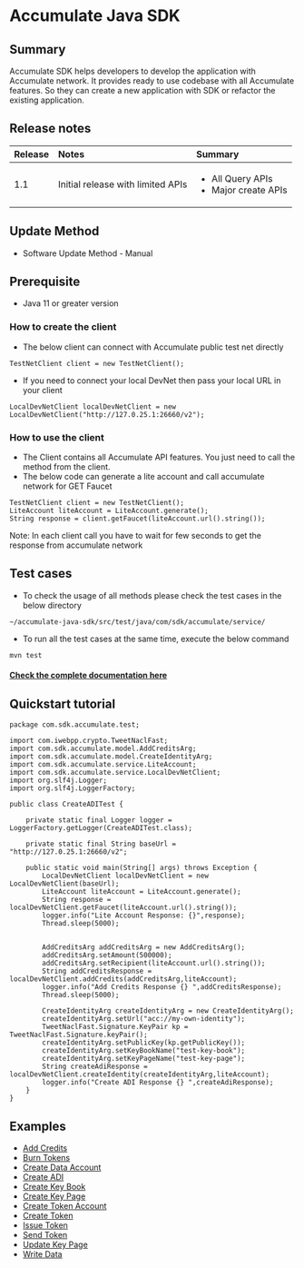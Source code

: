 # Accumulate Java SDK

## Summary
Accumulate SDK helps developers to develop the application with Accumulate network. It provides ready to use codebase with all Accumulate features. So they can create a new application with SDK or refactor the existing application.

## Release notes

| Release | Notes                             | Summary                                                    |
|---------|:----------------------------------|:-----------------------------------------------------------|
| 1.1     | Initial release with limited APIs | <ul><li>All Query APIs</li><li>Major create APIs</li></ul> |

## Update Method
- Software Update Method - Manual

## Prerequisite
- Java 11 or greater version

### How to create the client
- The below client can connect with Accumulate public test net directly

``` 
TestNetClient client = new TestNetClient();
```
- If you need to connect your local DevNet then pass your local URL in your client

```
LocalDevNetClient localDevNetClient = new LocalDevNetClient("http://127.0.25.1:26660/v2");
```

### How to use the client
- The Client contains all Accumulate API features. You just need to call the method from the client.
- The below code can generate a lite account and call accumulate network for GET Faucet
```
TestNetClient client = new TestNetClient();
LiteAccount liteAccount = LiteAccount.generate();
String response = client.getFaucet(liteAccount.url().string());
```
Note: In each client call you have to wait for few seconds to get the response from accumulate network

## Test cases
- To check the usage of all methods please check the test cases in the below directory
```
~/accumulate-java-sdk/src/test/java/com/sdk/accumulate/service/
```
- To run all the test cases at the same time, execute the below command 
```
mvn test
```
#### [Check the complete documentation here](https://arsrtech.github.io/accumulate-java-sdk/doc/com/sdk/accumulate/service/Client.html)
## Quickstart tutorial

```
package com.sdk.accumulate.test;

import com.iwebpp.crypto.TweetNaclFast;
import com.sdk.accumulate.model.AddCreditsArg;
import com.sdk.accumulate.model.CreateIdentityArg;
import com.sdk.accumulate.service.LiteAccount;
import com.sdk.accumulate.service.LocalDevNetClient;
import org.slf4j.Logger;
import org.slf4j.LoggerFactory;

public class CreateADITest {

    private static final Logger logger = LoggerFactory.getLogger(CreateADITest.class);

    private static final String baseUrl = "http://127.0.25.1:26660/v2";

    public static void main(String[] args) throws Exception {
        LocalDevNetClient localDevNetClient = new LocalDevNetClient(baseUrl);
        LiteAccount liteAccount = LiteAccount.generate();
        String response = localDevNetClient.getFaucet(liteAccount.url().string());
        logger.info("Lite Account Response: {}",response);
        Thread.sleep(5000);


        AddCreditsArg addCreditsArg = new AddCreditsArg();
        addCreditsArg.setAmount(500000);
        addCreditsArg.setRecipient(liteAccount.url().string());
        String addCreditsResponse = localDevNetClient.addCredits(addCreditsArg,liteAccount);
        logger.info("Add Credits Response {} ",addCreditsResponse);
        Thread.sleep(5000);

        CreateIdentityArg createIdentityArg = new CreateIdentityArg();
        createIdentityArg.setUrl("acc://my-own-identity");
        TweetNaclFast.Signature.KeyPair kp = TweetNaclFast.Signature.keyPair();
        createIdentityArg.setPublicKey(kp.getPublicKey());
        createIdentityArg.setKeyBookName("test-key-book");
        createIdentityArg.setKeyPageName("test-key-page");
        String createAdiResponse = localDevNetClient.createIdentity(createIdentityArg,liteAccount);
        logger.info("Create ADI Response {} ",createAdiResponse);
    }
}
```

## Examples
- [Add Credits](https://github.com/arsrtech/accumulate-java-sdk/blob/master/Examples.md#add-credits)
- [Burn Tokens](https://github.com/arsrtech/accumulate-java-sdk/blob/master/Examples.md#burn-tokens)
- [Create Data Account](https://github.com/arsrtech/accumulate-java-sdk/blob/master/Examples.md#create-data-account)
- [Create ADI](https://github.com/arsrtech/accumulate-java-sdk/blob/master/Examples.md#create-adi)
- [Create Key Book](https://github.com/arsrtech/accumulate-java-sdk/blob/master/Examples.md#create-key-book)
- [Create Key Page](https://github.com/arsrtech/accumulate-java-sdk/blob/master/Examples.md#create-key-page)
- [Create Token Account](https://github.com/arsrtech/accumulate-java-sdk/blob/master/Examples.md#create-token-account)
- [Create Token](https://github.com/arsrtech/accumulate-java-sdk/blob/master/Examples.md#create-token)
- [Issue Token](https://github.com/arsrtech/accumulate-java-sdk/blob/master/Examples.md#issue-token)
- [Send Token](https://github.com/arsrtech/accumulate-java-sdk/blob/master/Examples.md#send-token)
- [Update Key Page](https://github.com/arsrtech/accumulate-java-sdk/blob/master/Examples.md#update-key-page)
- [Write Data](https://github.com/arsrtech/accumulate-java-sdk/blob/master/Examples.md#write-data)
